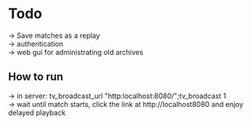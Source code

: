 # Todo

-> Save matches as a replay  
-> authentication  
-> web gui for administrating old archives  

## How to run
-> in server:  tv_broadcast_url "http:localhost:8080/";tv_broadcast 1  
-> wait until match starts, click the link at http://localhost8080 and enjoy delayed playback  
